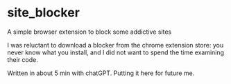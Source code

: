 # site_blocker
A simple browser extension to block some addictive sites

I was reluctant to download a blocker from the chrome extension store: you never know what you install, and I did not want to spend the time examining their code. 

Written in about 5 min with chatGPT. Putting it here for future me. 
